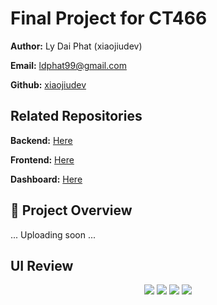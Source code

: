 # Final Project for CT466

**Author:** Ly Dai Phat (xiaojiudev)

**Email:** ldphat99@gmail.com

**Github:** [xiaojiudev](https://github.com/xiaojiudev)

## Related Repositories
**Backend:** [Here](https://github.com/xiaojiudev/ct449_backend.git)

**Frontend:** [Here](https://github.com/xiaojiudev/ct449_frontend.git)

**Dashboard:** [Here](https://github.com/xiaojiudev/ct449_dashboard.git)

## 🚀 Project Overview
... Uploading soon ...

## UI Review

<p align="center">
    <img src="https://res.cloudinary.com/de8xbko8y/image/upload/v1704196868/demo/ct449_vue.js/admin_statictis_afmfmo.png">
    <img src="https://res.cloudinary.com/de8xbko8y/image/upload/v1704196868/demo/ct449_vue.js/admin_products_view_rnvejg.png">
    <img src="https://res.cloudinary.com/de8xbko8y/image/upload/v1704196868/demo/ct449_vue.js/admin_products_edit_aukzre.png">
    <img src="https://res.cloudinary.com/de8xbko8y/image/upload/v1704196867/demo/ct449_vue.js/admin_orders_v08u98.png">
</p>

